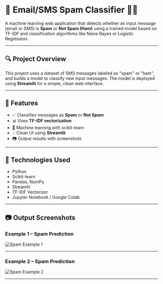# 📧 Email/SMS Spam Classifier 🚫📩

A machine learning web application that detects whether an input message (email or SMS) is **Spam** or **Not Spam (Ham)** using a trained model based on TF-IDF and classification algorithms like Naive Bayes or Logistic Regression.

---

## 🔍 Project Overview

This project uses a dataset of SMS messages labeled as "spam" or "ham", and builds a model to classify new input messages. The model is deployed using **Streamlit** for a simple, clean web interface.

---

## 🚀 Features

- ✅ Classifies messages as **Spam** or **Not Spam**
- 📊 Uses **TF-IDF vectorization**
- 🧠 Machine learning with scikit-learn
- 💡 Clean UI using **Streamlit**
- 📷 Output results with screenshots

---

## 🧠 Technologies Used

- Python
- Scikit-learn
- Pandas, NumPy
- Streamlit
- TF-IDF Vectorizer
- Jupyter Notebook / Google Colab

---

## 📷 Output Screenshots

### Example 1 – Spam Prediction

![Spam Example 1]([screenshots/Screenshot1.png](https://github.com/Anshu2506/SpamShield/blob/main/Screenshot%202025-09-29%20154422.png?raw=true))

---

### Example 2 – Spam Prediction

![Spam Example 2](screenshots/Screenshot2.png)

---



